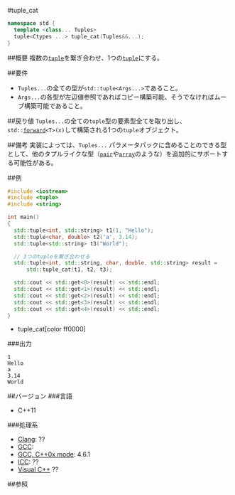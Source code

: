 #tuple_cat
```cpp
namespace std {
  template <class... Tuples>
  tuple<Ctypes ...> tuple_cat(Tuples&&...);
}
```

##概要
複数の[`tuple`](../tuple.md)を繋ぎ合わせ、1つの[`tuple`](../tuple.md)にする。


##要件
- `Tuples...`の全ての型が`std::tuple<Args...>`であること。
- `Args...`の各型が左辺値参照であればコピー構築可能、そうでなければムーブ構築可能であること。


##戻り値
`Tuples...`の全ての`tuple`型の要素型全てを取り出し、`std::`[`forward`](/reference/utility/forward.md)`<T>(x)`して構築される1つの`tuple`オブジェクト。


##備考
実装によっては、`Tuples...` パラメータパックに含めることのできる型として、他のタプルライクな型（[`pair`](/reference/utility/pair.md)や[`array`](/reference/array.md)のような）を追加的にサポートする可能性がある。


##例
```cpp
#include <iostream>
#include <tuple>
#include <string>

int main()
{
  std::tuple<int, std::string> t1(1, "Hello");
  std::tuple<char, double> t2('a', 3.14);
  std::tuple<std::string> t3("World");

  // 3つのtupleを繋ぎ合わせる
  std::tuple<int, std::string, char, double, std::string> result =
      std::tuple_cat(t1, t2, t3);

  std::cout << std::get<0>(result) << std::endl;
  std::cout << std::get<1>(result) << std::endl;
  std::cout << std::get<2>(result) << std::endl;
  std::cout << std::get<3>(result) << std::endl;
  std::cout << std::get<4>(result) << std::endl;
}
```
* tuple_cat[color ff0000]

###出力
```
1
Hello
a
3.14
World
```

##バージョン
###言語
- C++11

###処理系
- [Clang](/implementation#clang.md): ??
- [GCC](/implementation#gcc.md): 
- [GCC, C++0x mode](/implementation#gcc.md): 4.6.1
- [ICC](/implementation#icc.md): ??
- [Visual C++](/implementation#visual_cpp.md) ??


##参照


